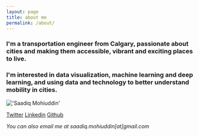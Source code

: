 ```yaml
---
layout: page
title: about me
permalink: /about/
---
```


### I'm a transportation engineer from Calgary, passionate about cities and making them accessible, vibrant and exciting places to live.

### I'm interested in data visualization, machine learning and deep learning, and using data and technology to better understand mobility in cities.

!['Saadiq Mohiuddin'](https://s3-us-west-2.amazonaws.com/smohiudd.github.co/profile_picture.png)

[Twitter](https://twitter.com/saadiqmohiuddin)
[Linkedin](https://www.linkedin.com/in/saadiqmohiuddin/)
[Github](https://github.com/smohiudd)

*You can also email me at saadiq.mohiuddin[at]gmail.com*
